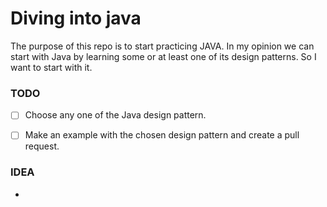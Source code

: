 # Diving into java

The purpose of this repo is to start practicing JAVA. In my opinion we can start with Java by learning some or at least one of its design patterns. So I want to start with it.

### TODO

- [ ] Choose any one of the Java design pattern.
- [ ] Make an example with the chosen design pattern and create a pull request.





### IDEA

- 